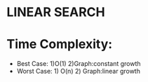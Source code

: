 # LINEAR SEARCH

# Time Complexity:
   * Best Case:
              1)O(1)
              2)Graph:constant growth
   * Worst Case:
             1) O(n)
             2) Graph:linear growth
    

